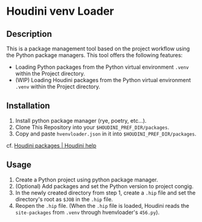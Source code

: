 # Houdini venv Loader

## Description

This is a package management tool based on the project workflow using the Python package managers. This tool offers the following features:
- Loading Python packages from the Python virtual environment `.venv` within the Project directory.
- (WIP) Loading Houdini packages from the Python virtual environment `.venv` within the Project directory.

## Installation

1. Install python package manager (rye, poetry, etc...).
2. Clone This Repository into your `$HOUDINI_PREF_DIR/packages`.
3. Copy and paste `hvenvloader.json` in it into `$HOUDINI_PREF_DIR/packages`.

cf. [Houdini packages | Houdini help](https://www.sidefx.com/docs/houdini/ref/plugins.html)

## Usage

1. Create a Python project using python package manager.
2. (Optional) Add packages and set the Python version to project congig.
3. In the newly created directory from step 1, create a `.hip` file and set the directory's root as `$JOB` in the `.hip` file.
4. Reopen the `.hip` file. (When the `.hip` file is loaded, Houdini reads the `site-packages` from `.venv` through hvenvloader's `456.py`).
